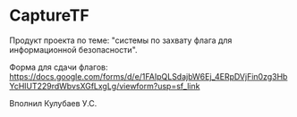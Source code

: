 # CaptureTF
Продукт проекта по теме: "системы по захвату флага для информационной безопасности".


Форма для сдачи флагов: https://docs.google.com/forms/d/e/1FAIpQLSdajbW6Ej_4ERpDVjFin0zg3HbYcHlUT229rdWbvsXGfLxgLg/viewform?usp=sf_link


Вполнил Кулубаев У.С.
